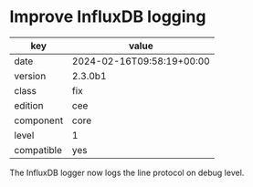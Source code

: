 [//]: # (werk v2)
# Improve InfluxDB logging

key        | value
---------- | ---
date       | 2024-02-16T09:58:19+00:00
version    | 2.3.0b1
class      | fix
edition    | cee
component  | core
level      | 1
compatible | yes

The InfluxDB logger now logs the line protocol on debug level.
